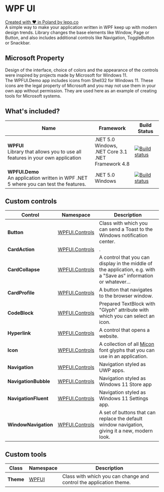 # WPF UI
[Created with ❤ in Poland by lepo.co](https://dev.lepo.co/)  
A simple way to make your application written in WPF keep up with modern design trends. Library changes the base elements like Window, Page or Button, and also includes additional controls like Navigation, ToggleButton or Snackbar.

## Microsoft Property
Design of the interface, choice of colors and the appearance of the controls were inspired by projects made by Microsoft for Windows 11.  
The WPFUI.Demo app includes icons from Shell32 for Windows 11. These icons are the legal property of Microsoft and you may not use them in your own app without permission. They are used here as an example of creating tools for Microsoft systems.

## What's included?
| Name| Framework | Build Status |
| --- | --- | --- | 
| **WPFUI**<br />Library that allows you to use all features in your own application | .NET 5.0 Windows,<br/>.NET Core 3.1<br/>.NET Framework 4.8 | [![Build status](https://github.com/rapiddev/MaterialWPF/workflows/CI/badge.svg)](https://github.com/rapiddev/MaterialWPF/actions) | 
| **WPFUI.Demo**<br />An application written in WPF .NET 5 where you can test the features. | .NET 5.0 Windows | [![Build status](https://github.com/rapiddev/MaterialWPF/workflows/CI/badge.svg)](https://github.com/rapiddev/MaterialWPF/actions) |

## Custom controls
| Control | Namespace | Description |
| --- | --- | --- |
| **Button** | [WPFUI.Controls](https://github.com/lepoco/WPFUI/tree/master/WPFUI/Controls) | Class with which you can send a Toast to the Windows notification center. |
| **CardAction** | [WPFUI.Controls](https://github.com/lepoco/WPFUI/tree/master/WPFUI/Controls) | . |
| **CardCollapse** | [WPFUI.Controls](https://github.com/lepoco/WPFUI/tree/master/WPFUI/Controls) | A control that you can display in the middle of the application, e.g. with a "Save as" information or whatever... |
| **CardProfile** | [WPFUI.Controls](https://github.com/lepoco/WPFUI/tree/master/WPFUI/Controls) | A button that navigates to the browser window. |
| **CodeBlock** | [WPFUI.Controls](https://github.com/lepoco/WPFUI/tree/master/WPFUI/Controls) | Prepared TextBlock with "Glyph" attribute with which you can select an icon. |
| **Hyperlink** | [WPFUI.Controls](https://github.com/lepoco/WPFUI/tree/master/WPFUI/Controls) | A control that opens a website. |
| **Icon** | [WPFUI.Controls](https://github.com/lepoco/WPFUI/tree/master/WPFUI/Controls) | A collection of all [Micon](https://github.com/xtoolkit/Micon) font glyphs that you can use in an application. |
| **Navigation** | [WPFUI.Controls](https://github.com/lepoco/WPFUI/tree/master/WPFUI/Controls) | Navigation styled as UWP apps. |
| **NavigationBubble** | [WPFUI.Controls](https://github.com/lepoco/WPFUI/tree/master/WPFUI/Controls) | Navigation styled as Windows 11 Store app |
| **NavigationFluent** | [WPFUI.Controls](https://github.com/lepoco/WPFUI/tree/master/WPFUI/Controls) | Navigation styled as Windows 11 Settings app. |
| **WindowNavigation** | [WPFUI.Controls](https://github.com/lepoco/WPFUI/tree/master/WPFUI/Controls) | A set of buttons that can replace the default window navigation, giving it a new, modern look. |

## Custom tools
| Class | Namespace | Description |
| --- | --- | --- |
| **Theme** | [WPFUI](https://github.com/lepoco/WPFUI/tree/master/WPFUI) | Class with which you can change and control the application theme. |